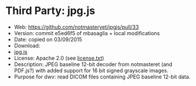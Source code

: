 Third Party: jpg.js
=====================

* Web: https://github.com/notmasteryet/jpgjs/pull/33
* Version: commit e5ed6f5 of mbasaglia + local modifications
* Date: copied on 03/09/2015
* Download: 
 * [jpg.js](https://raw.githubusercontent.com/mbasaglia/jpgjs/12bit/jpg.js)
* License: Apache 2.0 (see [license.txt](https://github.com/mozilla/pdf.js/blob/master/LICENSE))
* Description: JPEG baseline 12-bit decoder from notmasteret (and PDF.js?) with added support for 16 bit signed grayscale images.
* Purpose for dwv: read DICOM files containing JPEG baseline 12-bit data.
 